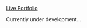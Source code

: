 [Live Portfolio](https://nishankx.github.io/nishankx-portfolio/)
<p>Currently under development...</p>
